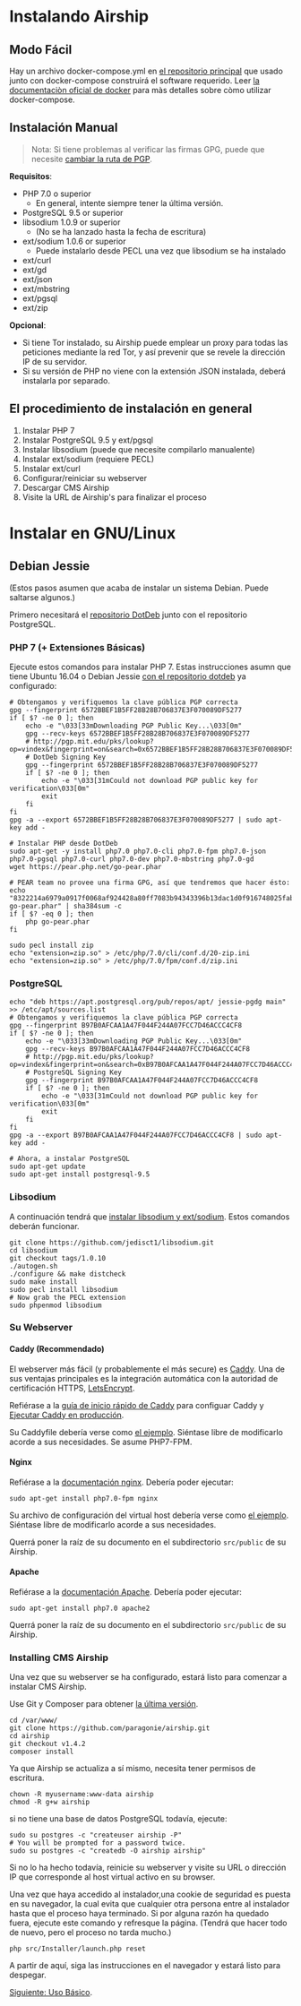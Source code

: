 # Instalando Airship

## Modo Fácil

Hay un archivo docker-compose.yml en [el repositorio principal](https://github.com/paragonie/airship) que usado junto con
docker-compose construirá el software requerido. Leer [la documentaciòn oficial de docker](https://docs.docker.com/compose/overview/) para màs detalles sobre còmo utilizar docker-compose.

## Instalación Manual 

> Nota: Si tiene problemas al verificar las firmas GPG, puede que necesite
> [cambiar la ruta de PGP](http://jotham-city.com/blog/2015/02/14/verifying-gpg-signatures-for-makepkg/).

**Requisitos**:

* PHP 7.0 o superior
  * En general, intente siempre tener la última versión.
* PostgreSQL 9.5 or superior
* libsodium 1.0.9 or superior
  * (No se ha lanzado hasta la fecha de escritura)
* ext/sodium 1.0.6 or superior
  * Puede instalarlo desde PECL una vez que libsodium se ha instalado
* ext/curl
* ext/gd
* ext/json
* ext/mbstring
* ext/pgsql
* ext/zip

**Opcional**:

* Si tiene Tor instalado, su Airship puede emplear un proxy para todas las peticiones
  mediante la red Tor, y así prevenir que se revele la dirección IP de su
  servidor.
* Si su versión de PHP no viene con la extensión JSON instalada, deberá instalarla
  por separado.

## El procedimiento de instalación en general

1. Instalar PHP 7
2. Instalar PostgreSQL 9.5 y ext/pgsql
3. Instalar libsodium (puede que necesite compilarlo manualente)
4. Instalar ext/sodium (requiere PECL)
5. Instalar ext/curl
6. Configurar/reiniciar su webserver
7. Descargar CMS Airship
8. Visite la  URL de Airship's para finalizar el proceso

# Instalar en GNU/Linux

## Debian Jessie

(Estos pasos asumen que acaba de instalar un sistema Debian. Puede saltarse algunos.)

Primero necesitará el [repositorio DotDeb](https://www.dotdeb.org/instructions/) junto con el repositorio PostgreSQL.

### PHP 7 (+ Extensiones Básicas)

Ejecute estos comandos para instalar PHP 7. Estas instrucciones asumn que tiene Ubuntu 16.04 o Debian Jessie [con el repositorio dotdeb](https://www.dotdeb.org/instructions/) ya configurado:

    # Obtengamos y verifiquemos la clave pública PGP correcta
    gpg --fingerprint 6572BBEF1B5FF28B28B706837E3F070089DF5277
    if [ $? -ne 0 ]; then
        echo -e "\033[33mDownloading PGP Public Key...\033[0m"
        gpg --recv-keys 6572BBEF1B5FF28B28B706837E3F070089DF5277
        # http://pgp.mit.edu/pks/lookup?op=vindex&fingerprint=on&search=0x6572BBEF1B5FF28B28B706837E3F070089DF5277
        # DotDeb Signing Key 
        gpg --fingerprint 6572BBEF1B5FF28B28B706837E3F070089DF5277
        if [ $? -ne 0 ]; then
            echo -e "\033[31mCould not download PGP public key for verification\033[0m"
            exit
        fi
    fi
    gpg -a --export 6572BBEF1B5FF28B28B706837E3F070089DF5277 | sudo apt-key add -
    
    # Instalar PHP desde DotDeb
    sudo apt-get -y install php7.0 php7.0-cli php7.0-fpm php7.0-json php7.0-pgsql php7.0-curl php7.0-dev php7.0-mbstring php7.0-gd
    wget https://pear.php.net/go-pear.phar
    
    # PEAR team no provee una firma GPG, así que tendremos que hacer ésto:
    echo "8322214a6979a0917f0068af924428a80ff7083b94343396b13dac1d0f916748025fab72290af340d30633837222c277  go-pear.phar" | sha384sum -c
    if [ $? -eq 0 ]; then
        php go-pear.phar
    fi
    
    sudo pecl install zip
    echo "extension=zip.so" > /etc/php/7.0/cli/conf.d/20-zip.ini
    echo "extension=zip.so" > /etc/php/7.0/fpm/conf.d/zip.ini

### PostgreSQL

    echo "deb https://apt.postgresql.org/pub/repos/apt/ jessie-pgdg main" >> /etc/apt/sources.list
    # Obtengamos y verifiquemos la clave pública PGP correcta
    gpg --fingerprint B97B0AFCAA1A47F044F244A07FCC7D46ACCC4CF8
    if [ $? -ne 0 ]; then
        echo -e "\033[33mDownloading PGP Public Key...\033[0m"
        gpg --recv-keys B97B0AFCAA1A47F044F244A07FCC7D46ACCC4CF8
        # http://pgp.mit.edu/pks/lookup?op=vindex&fingerprint=on&search=0xB97B0AFCAA1A47F044F244A07FCC7D46ACCC4CF8
        # PostgreSQL Signing Key 
        gpg --fingerprint B97B0AFCAA1A47F044F244A07FCC7D46ACCC4CF8
        if [ $? -ne 0 ]; then
            echo -e "\033[31mCould not download PGP public key for verification\033[0m"
            exit
        fi
    fi
    gpg -a --export B97B0AFCAA1A47F044F244A07FCC7D46ACCC4CF8 | sudo apt-key add -
    
    # Ahora, a instalar PostgreSQL
    sudo apt-get update
    sudo apt-get install postgresql-9.5

### Libsodium

A continuación tendrá que [instalar libsodium y ext/sodium](https://paragonie.com/book/pecl-libsodium/read/00-intro.md#installing-libsodium).
Estos comandos deberán funcionar.

    git clone https://github.com/jedisct1/libsodium.git
    cd libsodium
    git checkout tags/1.0.10
    ./autogen.sh
    ./configure && make distcheck
    sudo make install
    sudo pecl install libsodium
    # Now grab the PECL extension
    sudo phpenmod libsodium

### Su Webserver

#### Caddy (Recommendado)

El webserver más fácil (y probablemente el más secure) es [Caddy](https://caddyserver.com).
Una de sus ventajas principales es la integración automática con la autoridad de certificación HTTPS,
[LetsEncrypt](https://letsencrypt.org).

Refiérase a la [guía de inicio rápido de Caddy](https://github.com/mholt/caddy#quick-start) para
configuar Caddy y [Ejecutar Caddy en producción](https://github.com/mholt/caddy#running-in-production).

Su Caddyfile debería verse como [el ejemplo](example-config/Caddyfile).
Siéntase libre de modificarlo acorde a sus necesidades. Se asume PHP7-FPM.

#### Nginx

Refiérase a la [documentación nginx](http://nginx.org/en/docs/install.html).
Debería poder ejecutar:

    sudo apt-get install php7.0-fpm nginx

Su archivo de configuración del virtual host debería verse como [el ejemplo](example-config/nginx.conf).
Siéntase libre de modificarlo acorde a sus necesidades.

Querrá poner la raíz de su documento en el subdirectorio `src/public`
de su Airship.

#### Apache

Refiérase a la [documentación Apache](https://httpd.apache.org/docs/current/install.html).
Debería poder ejecutar:

    sudo apt-get install php7.0 apache2

Querrá poner la raíz de su documento en el subdirectorio `src/public`
de su Airship.

### Installing CMS Airship

Una vez que su webserver se ha configurado, estará listo para comenzar a instalar
CMS Airship.

Use Git y Composer para obtener [la última versión](https://github.com/paragonie/airship/releases).

    cd /var/www/
    git clone https://github.com/paragonie/airship.git
    cd airship
    git checkout v1.4.2
    composer install

Ya que Airship se actualiza a sí mismo, necesita tener permisos de escritura.

    chown -R myusername:www-data airship
    chmod -R g+w airship

si no tiene una base de datos PostgreSQL todavía, ejecute:

    sudo su postgres -c "createuser airship -P"
    # You will be prompted for a password twice.
    sudo su postgres -c "createdb -O airship airship"

Si no lo ha hecho todavía, reinicie su webserver y visite su URL o dirección IP
que corresponde al host virtual activo en su browser.

Una vez que haya accedido al instalador,una cookie de seguridad es puesta en su navegador,
la cual evita que cualquier otra persona entre al instalador hasta que el proceso haya 
terminado. Si por alguna razón ha quedado fuera, ejecute este comando y refresque
la página. (Tendrá que hacer todo de nuevo, pero el proceso no tarda mucho.)

    php src/Installer/launch.php reset
    
A partir de aquí, siga las instrucciones en el navegador y estará
listo para despegar.

[Siguiente: Uso Básico](https://github.com/paragonie/airship-docs/tree/master/en-us/02-basic-usage).

